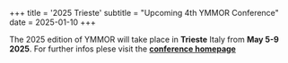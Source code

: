 +++
title = '2025 Trieste'
subtitle = "Upcoming 4th YMMOR Conference"
date = 2025-01-10
+++

The 2025 edition of YMMOR will take place in **Trieste** Italy from **May 5-9
2025**. For further infos plese visit the 
**[conference homepage](https://mathlab.github.io/ymmor2025)**
